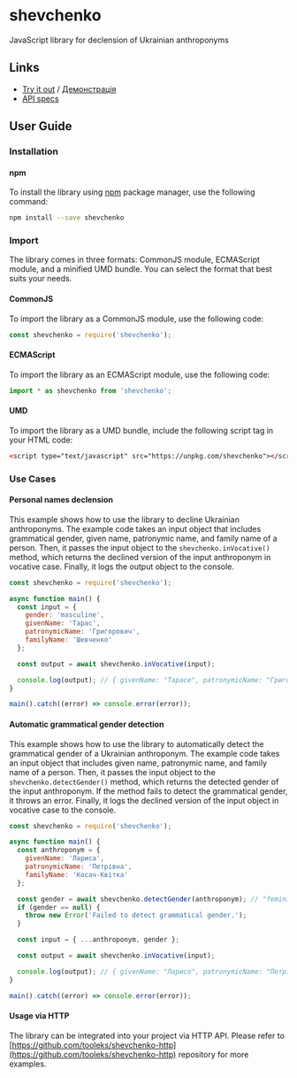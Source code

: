 # shevchenko

JavaScript library for declension of Ukrainian anthroponyms

## Links

* [Try it out](https://shevchenko-js.tooleks.com/en-US) / [Демонстрація](https://shevchenko-js.tooleks.com)
* [API specs](https://shevchenko-js.tooleks.com/api-spec)

## User Guide

### Installation

#### npm

To install the library using [npm](https://docs.npmjs.com) package manager, use the following command:

```bash
npm install --save shevchenko
```

### Import

The library comes in three formats: CommonJS module, ECMAScript module, and a minified UMD bundle. You can select the format that best suits your needs.

#### CommonJS

To import the library as a CommonJS module, use the following code:

```JavaScript
const shevchenko = require('shevchenko');
```

#### ECMAScript

To import the library as an ECMAScript module, use the following code:

```JavaScript
import * as shevchenko from 'shevchenko';
```

#### UMD

To import the library as a UMD bundle, include the following script tag in your HTML code:

```HTML
<‍script type="text/javascript" src="https://unpkg.com/shevchenko"><‍/script>
```

### Use Cases

#### Personal names declension

This example shows how to use the library to decline Ukrainian anthroponyms. The example code takes an input object that includes grammatical gender, given name, patronymic name, and family name of a person. Then, it passes the input object to the `shevchenko.inVocative()` method, which returns the declined version of the input anthroponym in vocative case. Finally, it logs the output object to the console.

```JavaScript
const shevchenko = require('shevchenko');

async function main() {
  const input = {
    gender: 'masculine',
    givenName: 'Тарас',
    patronymicName: 'Григорович',
    familyName: 'Шевченко'
  };

  const output = await shevchenko.inVocative(input);

  console.log(output); // { givenName: "Тарасе", patronymicName: "Григоровичу", familyName: "Шевченку" }
}

main().catch((error) => console.error(error));
```

#### Automatic grammatical gender detection

This example shows how to use the library to automatically detect the grammatical gender of a Ukrainian anthroponym. The example code takes an input object that includes given name, patronymic name, and family name of a person. Then, it passes the input object to the `shevchenko.detectGender()` method, which returns the detected gender of the input anthroponym. If the method fails to detect the grammatical gender, it throws an error. Finally, it logs the declined version of the input object in vocative case to the console.

```JavaScript
const shevchenko = require('shevchenko');

async function main() {
  const anthroponym = {
    givenName: 'Лариса',
    patronymicName: 'Петрівна',
    familyName: 'Косач-Квітка'
  };

  const gender = await shevchenko.detectGender(anthroponym); // "feminine"
  if (gender == null) {
    throw new Error('Failed to detect grammatical gender.');
  }

  const input = { ...anthroponym, gender };

  const output = await shevchenko.inVocative(input);

  console.log(output); // { givenName: "Ларисо", patronymicName: "Петрівно", familyName: "Косач-Квітко" }
}

main().catch((error) => console.error(error));
```

#### Usage via HTTP

The library can be integrated into your project via HTTP API. Please refer to [https://github.com/tooleks/shevchenko-http](https://github.com/tooleks/shevchenko-http) repository for more examples.